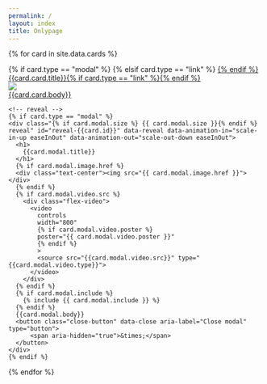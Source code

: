 ```yaml
---
permalink: /
layout: index
title: Onlypage
---
```

{% for card in site.data.cards %}
  <div class="cell small-4">
    <!-- card -->
    {% if card.type == "modal" %}
    <a data-open="reveal-{{card.id}}">
    {% elsif card.type == "link" %}
    <a href="{{card.link.url}}" target="_blank">
    {% endif %}
      <div class="card{% if card.online %} hide-offline{% endif %}" id="{{card.id}}">
          <div class="card-divider">
              {{card.card.title}}{% if card.type == "link" %}<i class="fas fa-external-link-alt"></i>{% endif %}
          </div>
          <img src="{{card.card.image.href}}" >
          <div class="card-section">
              {{card.card.body}}
          </div>
      </div>
    </a>

    <!-- reveal -->
    {% if card.type == "modal" %}
    <div class="{% if card.modal.size %} {{ card.modal.size }}{% endif %} reveal" id="reveal-{{card.id}}" data-reveal data-animation-in="scale-in-up easeInOut" data-animation-out="scale-out-down easeInOut">
      <h1>
        {{card.modal.title}}
      </h1>
      {% if card.modal.image.href %}
      <div class="text-center"><img src="{{ card.modal.image.href }}"></div>
      {% endif %}
      {% if card.modal.video.src %}
        <div class="flex-video">
          <video
            controls
            width="800"
            {% if card.modal.video.poster %}
            poster="{{ card.modal.video.poster }}"
            {% endif %}
            >
            <source src="{{card.modal.video.src}}" type="{{card.modal.video.type}}">
          </video>
        </div>
      {% endif %}
      {% if card.modal.include %}
        {% include {{ card.modal.include }} %}
      {% endif %}
      {{card.modal.body}}
      <button class="close-button" data-close aria-label="Close modal" type="button">
          <span aria-hidden="true">&times;</span>
      </button>
    </div>
    {% endif %}
  </div>
{% endfor %}
